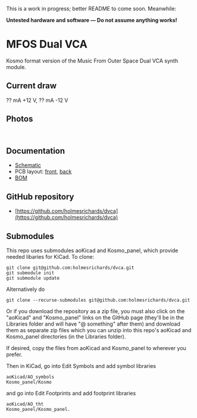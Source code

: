 This is a work in progress; better README to come soon. Meanwhile:

**Untested hardware and software — Do not assume anything works!**

# MFOS Dual VCA

Kosmo format version of the Music From Outer Space Dual VCA synth module.

## Current draw
?? mA +12 V, ?? mA -12 V


## Photos

![]()

![]()

## Documentation

* [Schematic](Docs/dualvca.pdf)
* PCB layout: [front](Docs/dualvca_layout_front.pdf), [back](Docs/dualvca_layout_back.pdf)
* [BOM](Docs/dualvca_bom.md)
<!-- * [Build notes](Docs/build.md) -->
<!-- * [How it works](Docs/howitworks.md) -->
<!--* [Blog post]() -->

## GitHub repository

* [https://github.com/holmesrichards/dvca](https://github.com/holmesrichards/dvca)

## Submodules

This repo uses submodules aoKicad and Kosmo_panel, which provide needed libaries for KiCad. To clone:

```
git clone git@github.com:holmesrichards/dvca.git
git submodule init
git submodule update
```


Alternatively do

```
git clone --recurse-submodules git@github.com:holmesrichards/dvca.git
```

Or if you download the repository as a zip file, you must also click on the "aoKicad" and "Kosmo\_panel" links on the GitHub page (they'll be in the Libraries folder and will have "@ something" after them) and download them as separate zip files which you can unzip into this repo's aoKicad and Kosmo\_panel directories (in the Libraries folder).

If desired, copy the files from aoKicad and Kosmo\_panel to wherever you prefer. 

Then in KiCad, go into Edit Symbols and add symbol libraries 

```
aoKicad/AO_symbols
Kosmo_panel/Kosmo
```
and go into Edit Footprints and add footprint libraries 
```
aoKicad/AO_tht
Kosmo_panel/Kosmo_panel.
```

